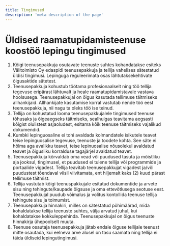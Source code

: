 ```yaml
---
title: Tingimused
description: 'meta description of the page'
---
```


# Üldised raamatupidamisteenuse koostöö lepingu tingimused
1. Kõigi teenusepakkuja osutavate teenuste suhtes kohandatakse esiteks Välitoimisto Oy edaspidi teenusepakkuja ja tellija vahelises sätestatud üldisi tingimusi. Lepinguga reguleerimata osas lähtutaksekehtivate õigusaktide sätetest.
1. Teenusepakkuja kohustub töötama profesionaalselt ning töö tellija tegevuse eripärast lähtuvalt ja heale raamatupidamistavale vastava hoolsusega. Teenusepakkujal on õigus kasutada tellimuse täitmiseks allhankijaid. Allhankijate kasutamise korral vastutab nende töö eest teenusepakkuja, nii nagu ta oleks töö ise teinud.
1. Tellija on kohustatud looma teenusepakkujalele tingimused teenuse tõhusaks ja õigeaegseks täitmiseks, sealhulgas teavitama aegsasti kõigist olulistest asjaoludest, esitama kõik teenuse täitmiseks vajalikud dokumendid.
1. Kumbki lepinguosaline ei tohi avaldada kolmandatele isikutele teavet teise lepinguosalise tegevuse, teenuste ja toodete kohta. See säte ei hõlma aga avalikku teavet, teise lepinuosalise nõusolekul avaldatud teavet ja õigusliku korralduse tagajärjel avaldatud teavet.
1. Teenusepakkuja kõrvaldab oma vead või puudused tasuta ja mõistliku aja jooksul, tingimusel, et puudused ei tulene tellija või programmide ja portaalide vigadest. Tellija teavitab teenusepakkujat vigadest ja/või puudustest tõendaval viisil viivitamata, ent hiljemalt kaks (2) kuud pärast tellimuse täitmist.
1. Tellija vastutab kõigi teenuspakkujale esitatud dokumentide ja arvete sisu ning tehingute/kaupade õigsuse ja oma ettevõtlusega seotuse eest. Teenusepakkujal puudub võimalus ja volitus kontollida teenuse tellija tehingute sisu ja toimumist.
1. Teenusepakkuja hinnakiri, milles on sätestatud põhimäärad, mida kohaldatakse tellija teenuste suhtes, välja arvatud juhul, kui kohaldatakse kokkuleppehinda. Teenusepakkujal on õigus teenuste hinnakirja ühepoolselt muuta.
1. Teenuse osautaja teenusepakkuja jätab endale õiguse tellijale teenust mitte osautada, kui eelneva arve alusel on tasu saamata ning tellija ei täida üldiseid lepingutingimusi.
